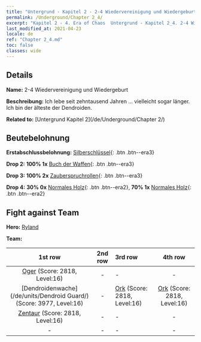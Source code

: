 ```yaml
---
title: "Untergrund - Kapitel 2 - 2-4 Wiedervereinigung und Wiedergeburt"
permalink: /Underground/Chapter 2_4/
excerpt: "Kapitel 2 - 4. Era of Chaos  Untergrund - Kapitel 2_4. 2-4 Wiedervereinigung und Wiedergeburt"
last_modified_at: 2021-04-23
locale: de
ref: "Chapter 2_4.md"
toc: false
classes: wide
---
```


## Details

 **Name:** 2-4 Wiedervereinigung und Wiedergeburt

 **Beschreibung:** Ich lebe seit zehntausend Jahren ... vielleicht sogar länger. Ich bin der älteste der Dendroiden.

 **Related to:** [Untergrund Kapitel 2](/de/Underground/Chapter 2/)

## Beutebelohnung

 **Erstabschlussbelohnung:** [Silberschlüssel](/ItemsDE/con_693/){: .btn .btn--era3}

 **Drop 2:** **100% 1x** [Buch der Waffen](/ItemsDE/mat_18/){: .btn .btn--era3}

 **Drop 3:** **100% 2x** [Zauberspruchrollen](/ItemsDE/con_694/){: .btn .btn--era3}

 **Drop 4:** **30% 0x** [Normales Holz](/ItemsDE/mat_7/){: .btn .btn--era2}, **70% 1x** [Normales Holz](/ItemsDE/mat_7/){: .btn .btn--era2}


## Fight against Team
 **Hero:** [Ryland](/de/heroes/Ryland/)

 **Team:**


  | 1st row | 2nd row | 3rd row | 4th row |
  |:----:|:----:|:----|:----:|
  | [Oger](/de/units/Ogre/) (Score: 2818, Level:16)  | - | - | - |
  | [Dendroidenwache](/de/units/Dendroid Guard/) (Score: 3977, Level:16)  | - | [Ork](/de/units/Orc/) (Score: 2818, Level:16)  | [Ork](/de/units/Orc/) (Score: 2818, Level:16)  |
  | [Zentaur](/de/units/Centaur/) (Score: 2818, Level:16)  | - | - | - |
  | - | - | - | - |


